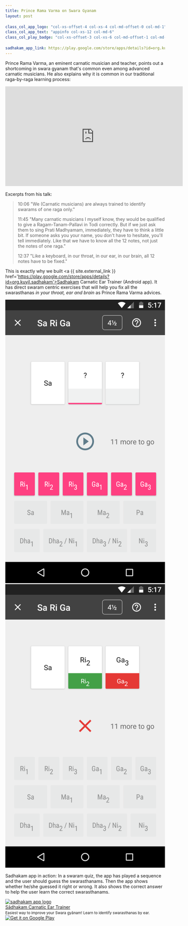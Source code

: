 ```yaml
---
title: Prince Rama Varma on Swara Gyanam
layout: post

class_col_app_logo: "col-xs-offset-4 col-xs-4 col-md-offset-0 col-md-1"
class_col_app_text: "appinfo col-xs-12 col-md-6"
class_col_play_badge: "col-xs-offset-3 col-xs-6 col-md-offset-1 col-md-3"

sadhakam_app_link: https://play.google.com/store/apps/details?id=org.kuyil.sadhakam
---
```


Prince Rama Varma, an eminent carnatic musician and teacher, points out a shortcoming in swara gyanam that's common even among advanced carnatic musicians. He also explains why it is common in our traditional raga-by-raga learning process:

<iframe width="560" height="315" src="https://www.youtube-nocookie.com/embed/AivQgaKwEfo?start=606" frameborder="0" allow="accelerometer; autoplay; encrypted-media; gyroscope; picture-in-picture" allowfullscreen></iframe>

Excerpts from his talk:

> 10:06 "We (Carnatic musicians) are always trained to identify swarams of one raga only."
> 
> 11:45 "Many carnatic musicians I myself know, they would be qualified to give a Ragam-Tanam-Pallavi in Todi correctly. But if we just ask them to sing Prati Madhyamam, immediately, they have to think a little bit. If someone asks you your name, you don't have to hesitate, you'll tell immediately. Like that we have to know all the 12 notes, not just the notes of one raga."
> 
> 12:37 "Like a keyboard, in our throat, in our ear, in our brain, all 12 notes have to be fixed."

This is exactly why we built <a {{ site.external_link }} href='https://play.google.com/store/apps/details?id=org.kuyil.sadhakam'>Sadhakam Carnatic Ear Trainer</a> (Android app). It has direct swaram centric exercises that will help you fix all the swarasthanas <em>in your throat, ear and brain</em> as Prince Rama Varma advices.

<div class='row'>
<div class='col-xs-6'>
	<a href='https://play.google.com/store/apps/details?id=org.kuyil.sadhakam'>
	<img class='img-fluid' src="/images/screenshot-sadhakam-srg-question.png" alt="a challenge in sadhakam app sa-ri-ga exercise" />
	</a>
</div>
<div class='col-xs-6'>
	<a href='https://play.google.com/store/apps/details?id=org.kuyil.sadhakam'>
	<img class='img-fluid' src="/images/screenshot-sadhakam-srg-answer.png" alt="answer to the challenge in sadhakam app" />
	</a>
</div>
</div>

<!-- TODO: remove this and adjust the spacing below images through css -->
<p></p>

Sadhakam app in action: In a swaram quiz, the app has played a sequence and the user should guess the swarasthanams. Then the app shows whether he/she guessed it right or wrong. It also shows the correct answer to help the user learn the correct swarasthanams.

<!-- TODO: deduplicate -->
<div class='row vcenter-desktop'
     itemscope itemtype="schema.org/MobileApplication">
  <meta itemprop="operatingSystem" content="Android" />
  <meta itemprop="applicationCategory" content="Music" />
  <meta itemprop='sameAs' content='https://play.google.com/store/apps/details?id=org.kuyil.sadhakam'>

  <div class="{{ page.class_col_app_logo }}">
    <a {{ site.external_link }} href="{{ page.sadhakam_app_link }}">
        <img class='img-fluid center-block' alt='sadhakam app logo' src="{{ site.url }}/images/sadhakam_logo.png" />
    </a>
  </div>

  <div class="{{ page.class_col_app_text }}">
    <a {{ site.external_link }} href="{{ page.sadhakam_app_link }}"><span itemprop="name">Sādhakam Carnatic Ear Trainer</span></a><br />
  <small><span itemprop="featureList">Easiest way to improve your Swara gyānam! Learn to identify swarasthanas by ear.</span></small>
  </div>

  <div class="{{ page.class_col_play_badge }}">
    <a {{ site.external_link }} itemprop="url"
     href='https://play.google.com/store/apps/details?id=org.kuyil.sadhakam&utm_source=beautifulnote&utm_campaign=theory-notes-page&pcampaignid=MKT-Other-global-all-co-prtnr-py-PartBadge-Mar2515-1'>
      <img class='img-fluid' alt='Get it on Google Play'
            src='https://play.google.com/intl/en_us/badges/images/generic/en_badge_web_generic.png'/>
    </a>
  </div>
</div>

<!-- TODO: remove these and append a space through css -->
<p></p>
<p></p>
